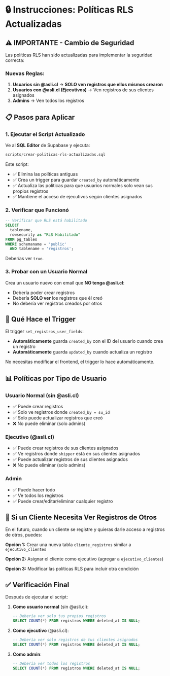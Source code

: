 # 🔒 Instrucciones: Políticas RLS Actualizadas

## ⚠️ IMPORTANTE - Cambio de Seguridad

Las políticas RLS han sido actualizadas para implementar la seguridad correcta:

### Nuevas Reglas:

1. **Usuarios sin @asli.cl** → **SOLO ven registros que ellos mismos crearon**
2. **Usuarios con @asli.cl (Ejecutivos)** → Ven registros de sus clientes asignados
3. **Admins** → Ven todos los registros

## 📋 Pasos para Aplicar

### 1. Ejecutar el Script Actualizado

Ve al **SQL Editor** de Supabase y ejecuta:

```sql
scripts/crear-politicas-rls-actualizadas.sql
```

Este script:
- ✅ Elimina las políticas antiguas
- ✅ Crea un trigger para guardar `created_by` automáticamente
- ✅ Actualiza las políticas para que usuarios normales solo vean sus propios registros
- ✅ Mantiene el acceso de ejecutivos según clientes asignados

### 2. Verificar que Funcionó

```sql
-- Verificar que RLS está habilitado
SELECT 
  tablename,
  rowsecurity as "RLS Habilitado"
FROM pg_tables
WHERE schemaname = 'public'
  AND tablename = 'registros';
```

Deberías ver `true`.

### 3. Probar con un Usuario Normal

Crea un usuario nuevo con email que **NO tenga @asli.cl**:
- Debería poder crear registros
- Debería **SOLO ver** los registros que él creó
- No debería ver registros creados por otros

## 🔐 Qué Hace el Trigger

El trigger `set_registros_user_fields`:
- **Automáticamente** guarda `created_by` con el ID del usuario cuando crea un registro
- **Automáticamente** guarda `updated_by` cuando actualiza un registro

No necesitas modificar el frontend, el trigger lo hace automáticamente.

## 📊 Políticas por Tipo de Usuario

### Usuario Normal (sin @asli.cl)
- ✅ Puede crear registros
- ✅ Solo ve registros donde `created_by = su_id`
- ✅ Solo puede actualizar registros que creó
- ❌ No puede eliminar (solo admins)

### Ejecutivo (@asli.cl)
- ✅ Puede crear registros de sus clientes asignados
- ✅ Ve registros donde `shipper` está en sus clientes asignados
- ✅ Puede actualizar registros de sus clientes asignados
- ❌ No puede eliminar (solo admins)

### Admin
- ✅ Puede hacer todo
- ✅ Ve todos los registros
- ✅ Puede crear/editar/eliminar cualquier registro

## 🔧 Si un Cliente Necesita Ver Registros de Otros

En el futuro, cuando un cliente se registre y quieras darle acceso a registros de otros, puedes:

**Opción 1:** Crear una nueva tabla `cliente_registros` similar a `ejecutivo_clientes`

**Opción 2:** Asignar el cliente como ejecutivo (agregar a `ejecutivo_clientes`)

**Opción 3:** Modificar las políticas RLS para incluir otra condición

## ✅ Verificación Final

Después de ejecutar el script:

1. **Como usuario normal** (sin @asli.cl):
   ```sql
   -- Debería ver solo tus propios registros
   SELECT COUNT(*) FROM registros WHERE deleted_at IS NULL;
   ```

2. **Como ejecutivo** (@asli.cl):
   ```sql
   -- Debería ver solo registros de tus clientes asignados
   SELECT COUNT(*) FROM registros WHERE deleted_at IS NULL;
   ```

3. **Como admin**:
   ```sql
   -- Debería ver todos los registros
   SELECT COUNT(*) FROM registros WHERE deleted_at IS NULL;
   ```

